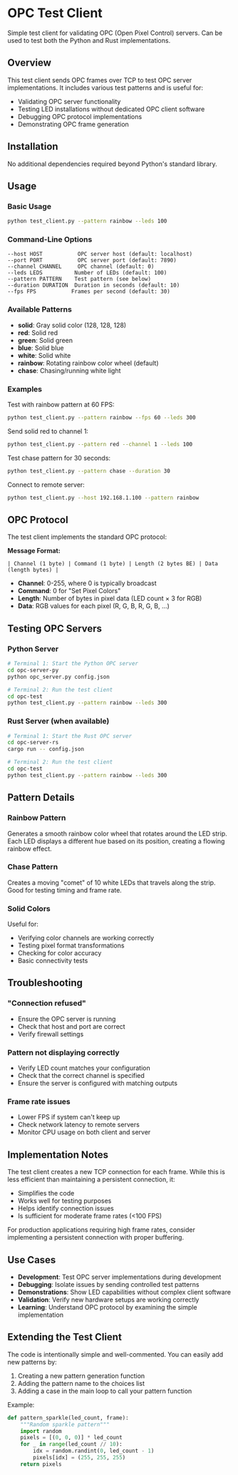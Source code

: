 # OPC Test Client

Simple test client for validating OPC (Open Pixel Control) servers. Can be used to test both the Python and Rust implementations.

## Overview

This test client sends OPC frames over TCP to test OPC server implementations. It includes various test patterns and is useful for:
- Validating OPC server functionality
- Testing LED installations without dedicated OPC client software
- Debugging OPC protocol implementations
- Demonstrating OPC frame generation

## Installation

No additional dependencies required beyond Python's standard library.

## Usage

### Basic Usage

```bash
python test_client.py --pattern rainbow --leds 100
```

### Command-Line Options

```
--host HOST           OPC server host (default: localhost)
--port PORT           OPC server port (default: 7890)
--channel CHANNEL     OPC channel (default: 0)
--leds LEDS          Number of LEDs (default: 100)
--pattern PATTERN    Test pattern (see below)
--duration DURATION  Duration in seconds (default: 10)
--fps FPS           Frames per second (default: 30)
```

### Available Patterns

- **solid**: Gray solid color (128, 128, 128)
- **red**: Solid red
- **green**: Solid green  
- **blue**: Solid blue
- **white**: Solid white
- **rainbow**: Rotating rainbow color wheel (default)
- **chase**: Chasing/running white light

### Examples

Test with rainbow pattern at 60 FPS:
```bash
python test_client.py --pattern rainbow --fps 60 --leds 300
```

Send solid red to channel 1:
```bash
python test_client.py --pattern red --channel 1 --leds 100
```

Test chase pattern for 30 seconds:
```bash
python test_client.py --pattern chase --duration 30
```

Connect to remote server:
```bash
python test_client.py --host 192.168.1.100 --pattern rainbow
```

## OPC Protocol

The test client implements the standard OPC protocol:

**Message Format:**
```
| Channel (1 byte) | Command (1 byte) | Length (2 bytes BE) | Data (length bytes) |
```

- **Channel**: 0-255, where 0 is typically broadcast
- **Command**: 0 for "Set Pixel Colors"
- **Length**: Number of bytes in pixel data (LED count × 3 for RGB)
- **Data**: RGB values for each pixel (R, G, B, R, G, B, ...)

## Testing OPC Servers

### Python Server

```bash
# Terminal 1: Start the Python OPC server
cd opc-server-py
python opc_server.py config.json

# Terminal 2: Run the test client
cd opc-test
python test_client.py --pattern rainbow --leds 300
```

### Rust Server (when available)

```bash
# Terminal 1: Start the Rust OPC server
cd opc-server-rs
cargo run -- config.json

# Terminal 2: Run the test client
cd opc-test
python test_client.py --pattern rainbow --leds 300
```

## Pattern Details

### Rainbow Pattern
Generates a smooth rainbow color wheel that rotates around the LED strip. Each LED displays a different hue based on its position, creating a flowing rainbow effect.

### Chase Pattern
Creates a moving "comet" of 10 white LEDs that travels along the strip. Good for testing timing and frame rate.

### Solid Colors
Useful for:
- Verifying color channels are working correctly
- Testing pixel format transformations
- Checking for color accuracy
- Basic connectivity tests

## Troubleshooting

### "Connection refused"
- Ensure the OPC server is running
- Check that host and port are correct
- Verify firewall settings

### Pattern not displaying correctly
- Verify LED count matches your configuration
- Check that the correct channel is specified
- Ensure the server is configured with matching outputs

### Frame rate issues
- Lower FPS if system can't keep up
- Check network latency to remote servers
- Monitor CPU usage on both client and server

## Implementation Notes

The test client creates a new TCP connection for each frame. While this is less efficient than maintaining a persistent connection, it:
- Simplifies the code
- Works well for testing purposes
- Helps identify connection issues
- Is sufficient for moderate frame rates (<100 FPS)

For production applications requiring high frame rates, consider implementing a persistent connection with proper buffering.

## Use Cases

- **Development**: Test OPC server implementations during development
- **Debugging**: Isolate issues by sending controlled test patterns
- **Demonstrations**: Show LED capabilities without complex client software
- **Validation**: Verify new hardware setups are working correctly
- **Learning**: Understand OPC protocol by examining the simple implementation

## Extending the Test Client

The code is intentionally simple and well-commented. You can easily add new patterns by:

1. Creating a new pattern generation function
2. Adding the pattern name to the choices list
3. Adding a case in the main loop to call your pattern function

Example:
```python
def pattern_sparkle(led_count, frame):
    """Random sparkle pattern"""
    import random
    pixels = [(0, 0, 0)] * led_count
    for _ in range(led_count // 10):
        idx = random.randint(0, led_count - 1)
        pixels[idx] = (255, 255, 255)
    return pixels
